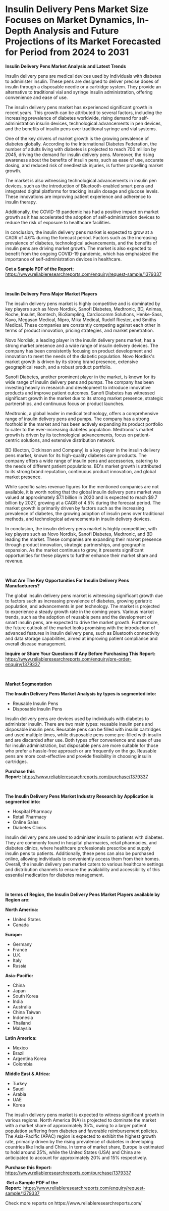 <p><h1>Insulin Delivery Pens Market Size Focuses on Market Dynamics, In-Depth Analysis and Future Projections of its Market Forecasted for Period from 2024 to 2031</h1></p><p><strong>Insulin Delivery Pens Market Analysis and Latest Trends</strong></p>
<p><p>Insulin delivery pens are medical devices used by individuals with diabetes to administer insulin. These pens are designed to deliver precise doses of insulin through a disposable needle or a cartridge system. They provide an alternative to traditional vial and syringe insulin administration, offering convenience and ease of use.</p><p>The insulin delivery pens market has experienced significant growth in recent years. This growth can be attributed to several factors, including the increasing prevalence of diabetes worldwide, rising demand for self-administration insulin devices, technological advancements in pen devices, and the benefits of insulin pens over traditional syringe and vial systems.</p><p>One of the key drivers of market growth is the growing prevalence of diabetes globally. According to the International Diabetes Federation, the number of adults living with diabetes is projected to reach 700 million by 2045, driving the demand for insulin delivery pens. Moreover, the rising awareness about the benefits of insulin pens, such as ease of use, accurate dosing, and reduced risk of needlestick injuries, is further propelling market growth.</p><p>The market is also witnessing technological advancements in insulin pen devices, such as the introduction of Bluetooth-enabled smart pens and integrated digital platforms for tracking insulin dosage and glucose levels. These innovations are improving patient experience and adherence to insulin therapy.</p><p>Additionally, the COVID-19 pandemic has had a positive impact on market growth as it has accelerated the adoption of self-administration devices to reduce the risk of exposure to healthcare facilities.</p><p>In conclusion, the insulin delivery pens market is expected to grow at a CAGR of 4.6% during the forecast period. Factors such as the increasing prevalence of diabetes, technological advancements, and the benefits of insulin pens are driving market growth. The market is also expected to benefit from the ongoing COVID-19 pandemic, which has emphasized the importance of self-administration devices in healthcare.</p></p>
<p><strong>Get a Sample PDF of the Report:&nbsp;</strong> <a href="https://www.reliableresearchreports.com/enquiry/request-sample/1379337">https://www.reliableresearchreports.com/enquiry/request-sample/1379337</a></p>
<p>&nbsp;</p>
<p><strong>Insulin Delivery Pens Major Market Players</strong></p>
<p><p>The insulin delivery pens market is highly competitive and is dominated by key players such as Novo Nordisk, Sanofi Diabetes, Medtronic, BD, Animas, Roche, Insulet, Bomtech, BioSampling, Cardiocomm Solutions, Henke-Sass, Kavo, Megasan Medical, Nipro, Mika Medical, Rudolf Riester, and Smiths Medical. These companies are constantly competing against each other in terms of product innovation, pricing strategies, and market penetration.</p><p>Novo Nordisk, a leading player in the insulin delivery pens market, has a strong market presence and a wide range of insulin delivery devices. The company has been consistently focusing on product development and innovation to meet the needs of the diabetic population. Novo Nordisk's market growth is driven by its strong brand presence, extensive geographical reach, and a robust product portfolio.</p><p>Sanofi Diabetes, another prominent player in the market, is known for its wide range of insulin delivery pens and pumps. The company has been investing heavily in research and development to introduce innovative products and improve patient outcomes. Sanofi Diabetes has witnessed significant growth in the market due to its strong market presence, strategic partnerships, and continuous focus on product launches.</p><p>Medtronic, a global leader in medical technology, offers a comprehensive range of insulin delivery pens and pumps. The company has a strong foothold in the market and has been actively expanding its product portfolio to cater to the ever-increasing diabetes population. Medtronic's market growth is driven by its technological advancements, focus on patient-centric solutions, and extensive distribution network.</p><p>BD (Becton, Dickinson and Company) is a key player in the insulin delivery pens market, known for its high-quality diabetes care products. The company offers a wide range of insulin pens and accessories, catering to the needs of different patient populations. BD's market growth is attributed to its strong brand reputation, continuous product innovation, and global market presence.</p><p>While specific sales revenue figures for the mentioned companies are not available, it is worth noting that the global insulin delivery pens market was valued at approximately $7.1 billion in 2020 and is expected to reach $9.7 billion by 2027, growing at a CAGR of 4.5% during the forecast period. The market growth is primarily driven by factors such as the increasing prevalence of diabetes, the growing adoption of insulin pens over traditional methods, and technological advancements in insulin delivery devices.</p><p>In conclusion, the insulin delivery pens market is highly competitive, with key players such as Novo Nordisk, Sanofi Diabetes, Medtronic, and BD leading the market. These companies are expanding their market presence through product innovation, strategic partnerships, and geographic expansion. As the market continues to grow, it presents significant opportunities for these players to further enhance their market share and revenue.</p></p>
<p>&nbsp;</p>
<p><strong>What Are The Key Opportunities For Insulin Delivery Pens Manufacturers?</strong></p>
<p><p>The global insulin delivery pens market is witnessing significant growth due to factors such as increasing prevalence of diabetes, growing geriatric population, and advancements in pen technology. The market is projected to experience a steady growth rate in the coming years. Various market trends, such as the adoption of reusable pens and the development of smart insulin pens, are expected to drive the market growth. Furthermore, the future outlook of the market looks promising with the introduction of advanced features in insulin delivery pens, such as Bluetooth connectivity and data storage capabilities, aimed at improving patient compliance and overall disease management.</p></p>
<p><strong>Inquire or Share Your Questions If Any Before Purchasing This Report:</strong> <a href="https://www.reliableresearchreports.com/enquiry/pre-order-enquiry/1379337">https://www.reliableresearchreports.com/enquiry/pre-order-enquiry/1379337</a></p>
<p>&nbsp;</p>
<p><strong>Market Segmentation</strong></p>
<p><strong>The Insulin Delivery Pens Market Analysis by types is segmented into:</strong></p>
<p><ul><li>Reusable Insulin Pens</li><li>Disposable Insulin Pens</li></ul></p>
<p><p>Insulin delivery pens are devices used by individuals with diabetes to administer insulin. There are two main types: reusable insulin pens and disposable insulin pens. Reusable pens can be filled with insulin cartridges and used multiple times, while disposable pens come pre-filled with insulin and are discarded after use. Both types offer convenience and ease of use for insulin administration, but disposable pens are more suitable for those who prefer a hassle-free approach or are frequently on the go. Reusable pens are more cost-effective and provide flexibility in choosing insulin cartridges.</p></p>
<p><strong>Purchase this Report:&nbsp;</strong><a href="https://www.reliableresearchreports.com/purchase/1379337">https://www.reliableresearchreports.com/purchase/1379337</a></p>
<p>&nbsp;</p>
<p><strong>The Insulin Delivery Pens Market Industry Research by Application is segmented into:</strong></p>
<p><ul><li>Hospital Pharmacy</li><li>Retail Pharmacy</li><li>Online Sales</li><li>Diabetes Clinics</li></ul></p>
<p><p>Insulin delivery pens are used to administer insulin to patients with diabetes. They are commonly found in hospital pharmacies, retail pharmacies, and diabetes clinics, where healthcare professionals prescribe and supply insulin pens to patients. Additionally, these pens can also be purchased online, allowing individuals to conveniently access them from their homes. Overall, the insulin delivery pen market caters to various healthcare settings and distribution channels to ensure the availability and accessibility of this essential medication for diabetes management.</p></p>
<p>&nbsp;</p>
<p><strong>In terms of Region, the Insulin Delivery Pens Market Players available by Region are:</strong></p>
<p>
    <p> <strong> North America: </strong>
        <ul>
            <li>United States</li>
            <li>Canada</li>
        </ul>
        </p> 
    <p> <strong> Europe: </strong>
        <ul>
            <li>Germany</li>
            <li>France</li>
            <li>U.K.</li>
            <li>Italy</li>
            <li>Russia</li>
        </ul>
        </p> 
    <p> <strong> Asia-Pacific: </strong>
        <ul>
            <li>China</li>
            <li>Japan</li>
            <li>South Korea</li>
            <li>India</li>
            <li>Australia</li>
            <li>China Taiwan</li>
            <li>Indonesia</li>
            <li>Thailand</li>
            <li>Malaysia</li>
        </ul>
        </p> 
    <p> <strong> Latin America: </strong>
        <ul>
            <li>Mexico</li>
            <li>Brazil</li>
            <li>Argentina Korea</li>
            <li>Colombia</li>
        </ul>
        </p> 
    <p> <strong> Middle East & Africa: </strong>
        <ul>
            <li>Turkey</li>
            <li>Saudi</li>
            <li>Arabia</li>
            <li>UAE</li>
            <li>Korea</li>
        </ul>
    </p>
    </p>
<p><p>The insulin delivery pens market is expected to witness significant growth in various regions. North America (NA) is projected to dominate the market with a market share of approximately 35%, owing to a larger patient population suffering from diabetes and favorable reimbursement policies. The Asia-Pacific (APAC) region is expected to exhibit the highest growth rate, primarily driven by the rising prevalence of diabetes in developing countries like India and China. In terms of market share, Europe is estimated to hold around 25%, while the United States (USA) and China are anticipated to account for approximately 20% and 15% respectively.</p></p>
<p><strong>Purchase this Report: </strong><a href="https://www.reliableresearchreports.com/purchase/1379337">https://www.reliableresearchreports.com/purchase/1379337</a></p>
<p>&nbsp;<strong>Get a Sample PDF of the Report:&nbsp;&nbsp;</strong><a href="https://www.reliableresearchreports.com/enquiry/request-sample/1379337">https://www.reliableresearchreports.com/enquiry/request-sample/1379337</a></p>
<p><strong></strong></p>
<p>Check more reports on https://www.reliableresearchreports.com/</p>